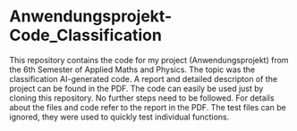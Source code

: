 # Anwendungsprojekt-Code_Classification
 
This repository contains the code for my project (Anwendungsprojekt) from the 6th Semester of Applied Maths and Physics. The topic was the classification AI-generated code. A report and detailed descripton of the project can be found in the PDF.
The code can easily be used just by cloning this repository. No further steps need to be followed. For details about the files and code refer to the report in the PDF. The test files can be ignored, they were used to quickly test individual functions.
